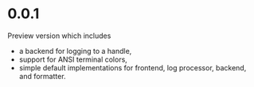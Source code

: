 0.0.1
=====

Preview version which includes

*   a backend for logging to a handle,
*   support for ANSI terminal colors,
*   simple default implementations for frontend, log processor, backend,
    and formatter.


